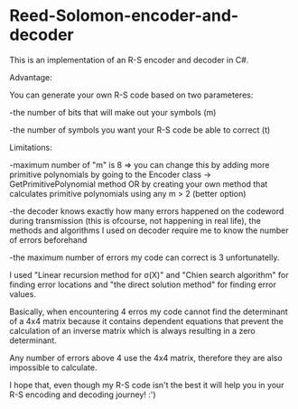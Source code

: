 # Reed-Solomon-encoder-and-decoder
This is an implementation of an R-S encoder and decoder in C#.

Advantage: 

You can generate your own R-S code based on two parameteres: 

-the number of bits that will make out your symbols (m)

-the number of symbols you want your R-S code be able to correct (t)

Limitations:

-maximum number of "m" is 8 => you can change this by adding more primitive polynomials by going to the Encoder class -> GetPrimitivePolynomial method OR by creating your own method that calculates primitive polynomials using any m > 2 (better option) 

-the decoder knows exactly how many errors happened on the codeword during transmission (this is ofcourse, not happening in real life), the methods and algorithms I used on decoder require me to know the number of errors beforehand

-the maximum number of errors my code can correct is 3 unfortunatelly.

  I used "Linear recursion method for σ(X)" and "Chien search algorithm" for finding error locations 
  and "the direct solution method" for finding error values. 
  
  Basically, when encountering 4 erros my code cannot find the determinant of a 4x4 matrix because it contains dependent equations that prevent the calculation of an inverse matrix which is always resulting in a zero 
  determinant.
  
  Any number of errors above 4 use the 4x4 matrix, therefore they are also impossible to calculate.



I hope that, even though my R-S code isn't the best it will help you in your R-S encoding and decoding journey! :')
